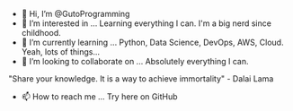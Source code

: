 - 👋 Hi, I’m @GutoProgramming
- 👀 I’m interested in ... Learning everything I can. I'm a big nerd since childhood.
- 🌱 I’m currently learning ... Python, Data Science, DevOps, AWS, Cloud. Yeah, lots of things...
- 💞️ I’m looking to collaborate on ... Absolutely everything I can.

"Share your knowledge. It is a way to achieve immortality" - Dalai Lama

- 📫 How to reach me ... Try here on GitHub

